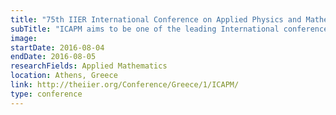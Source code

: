 ```yaml
---
title: "75th IIER International Conference on Applied Physics and Mathematics (ICAPM)"
subTitle: "ICAPM aims to be one of the leading International conferences for presenting novel and fundamental advances in the fields of Applied Physics and Mathematics. It also serves to foster communication among researchers and practitioners working in a wide variety of scientific areas with a common interest in improving Applied Physics and Mathematics related techniques."
image:
startDate: 2016-08-04
endDate: 2016-08-05
researchFields: Applied Mathematics
location: Athens, Greece
link: http://theiier.org/Conference/Greece/1/ICAPM/
type: conference
---
```

